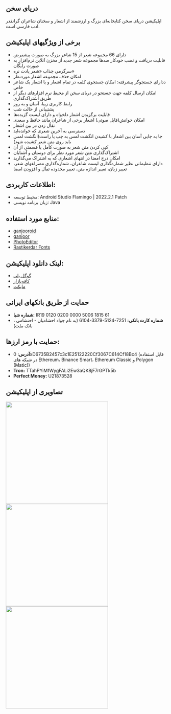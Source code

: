 ## دریای سخن
اپلیکیشن دریای سخن کتابخانه‌ای بزرگ و ارزشمند از اشعار و سخنان شاعران گرانقدر ادب فارسی است.

## برخی از ویژگیهای اپلیکیشن
* دارای 66 مجموعه شعر از 15 شاعر بزرگ به صورت پیشفرض
* قابلیت دریافت و نصب خودکار صدها مجموعه شعر جدید از مخزن آنلاین نرم‌افزار به صورت رایگان
* سرگرمی جذاب «شعر یادت نره» 
* امکان حذف مجموعه اشعار موردنظر
* ددارای جستجوگر پیشرفته: امکان جستجوی کلمه در تمام اشعار و یا اشعار یک شاعر خاص
* امکان ارسال کلمه جهت جستجو در دریای سخن از محیط نرم افزارهای  دیگر از طریق اشتراک‌گذاری
* رابط کاربری زیبا، آسان و به روز
* پشتیبانی از حالت شب
* قابلیت برگزیدن اشعار دلخواه و دارای لیست گزیده‌ها
* امکان خوانش(فایل صوتی) اشعار برخی از شاعران مانند حافظ و سعدی
* تفأل زدن در بین اشعار
* دسترسی به آخرین شعری که خوانده‌اید
* جا به جایی آسان بین اشعار با کشیدن انگشت لمس به چپ یا راست(انگشت لمس باید روی متن شعر کشیده شود)
* کپی کردن متن شعر به صورت کامل یا قسمتی از آن 
* اشتراک‌گذاری متن شعر مورد نظر برای دوستان و آشنایان
* امکان درج امضا در انتهای  اشعاری که به اشتراک می‌گذارید
* دارای تنظیماتی نظیر شماره‌گذاری لیست شاعران، شماره‌گذاری مصراعهای شعر، تغییر زبان، تغییر اندازه متن،  تغییر محدوده تفأل و افزودن امضا
 
## اطلاعات کاربردی:
* محیط توسعه: Android Studio Flamingo | 2022.2.1 Patch 
* زبان برنامه نویسی: Java

## منابع مورد استفاده:
* [ganjooroid](https://github.com/ganjoor/ganjooroid)
* [ganjoor](https://github.com/ganjoor/ganjoor)
* [PhotoEditor](https://github.com/burhanrashid52/PhotoEditor)
* [Rastikerdar Fonts](https://rastikerdar.github.io/)


## لینک دانلود اپلیکیشن:
* [گوگل پلی](https://play.google.com/store/apps/details?id=ir.ham3da.darya)
* [کافه‌بازار](https://cafebazaar.ir/app/ir.ham3da.darya)
* [مایکت](https://myket.ir/app/ir.ham3da.darya)




## حمایت از طریق بانکهای ایرانی 
* <b>شماره شبا:</b> <span dir="ltr">IR19 0120 0200 0000 5006 1815 61</span>
* <b>شماره کارت بانکی:</b> <span dir="ltr">6104-3379-5124-7251</span>
 (به نام جواد احشامیان - احتشامی ، بانک ملت)

## حمایت با رمز ارزها:

* <b>آدرس:</b> 0xD6735B2457c3c1E25122220Cf3067C614Cf18Bc4 (قایل استفاده در شبکه های Ethereum، Binance Smart، Ethereum Classic و Polygon (Matic))
* <b>Tron:</b> TTahPYiMfWygFALi2Ew3aQK8jF7rGPTk5b
* <b>Perfect Money:</b> U21873528

## تصاویری از اپلیکیشن

<p>
<img width="320" src="screen-02.png"><br>
<img width="320" src="screen-03.png"><br>
<img width="320" src="screen-04.png">
</p>
